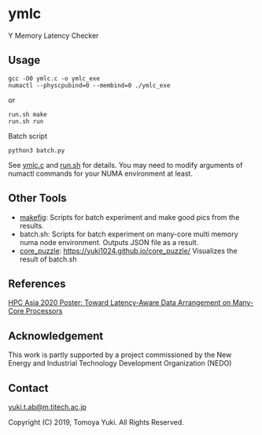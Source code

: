 # ymlc

Y Memory Latency Checker

## Usage

```
gcc -O0 ymlc.c -o ymlc_exe
numactl --physcpubind=0 --membind=0 ./ymlc_exe
```
or
```
run.sh make
run.sh run
```

Batch script
```
python3 batch.py
```

See [ymlc.c](/ymlc.c) and [run.sh](/run.sh) for details.
You may need to modify arguments of numactl commands for your NUMA environment at least.

## Other Tools

- [makefig](/makefig/): Scripts for batch experiment and make good pics from the results.
- batch.sh: Scripts for batch experiment on many-core multi memory numa node environment. Outputs JSON file as a result.
- [core_puzzle](https://github.com/yuki1024/core_puzzle): https://yuki1024.github.io/core_puzzle/  Visualizes the result of batch.sh

## References

[HPC Asia 2020 Poster: Toward Latency-Aware Data Arrangement on Many-Core Processors](http://sighpc.ipsj.or.jp/HPCAsia2020/program.html)

## Acknowledgement

This work is partly supported by a project commissioned by the New Energy and Industrial Technology Development Organization (NEDO)

## Contact

yuki.t.ab@m.titech.ac.jp

Copyright (C) 2019, Tomoya Yuki. All Rights Reserved.
